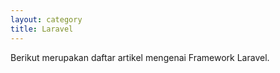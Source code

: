 ```yaml
---
layout: category
title: Laravel
---
```


Berikut merupakan daftar artikel mengenai Framework Laravel.
